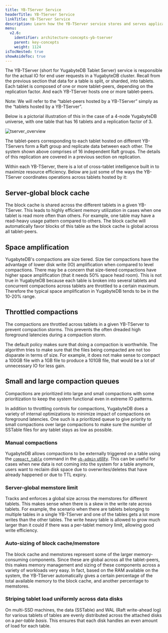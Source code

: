 ```yaml
---
title: YB-TServer Service
headerTitle: YB-TServer Service
linkTitle: YB-TServer Service
description: Learn how the YB-TServer service stores and serves application data using tablets (aka shards).
menu:
  v2.6:
    identifier: architecture-concepts-yb-tserver
    parent: key-concepts
    weight: 1124
isTocNested: true
showAsideToc: true
---
```


The YB-TServer (short for YugabyteDB Tablet Server) service is responsible for the actual IO for end user requests in a YugabyteDB cluster. Recall from the previous section that data for a table is split, or sharded, into tablets. Each tablet is composed of one or more tablet-peers, depending on the replication factor. And each YB-TServer hosts one or more tablet-peers.

Note: We will refer to the “tablet-peers hosted by a YB-TServer” simply as the “tablets hosted by a YB-TServer”.

Below is a pictorial illustration of this in the case of a 4-node YugabyteDB universe, with one table that has 16 tablets and a replication factor of 3.

![tserver_overview](/images/architecture/tserver_overview.png)

The tablet-peers corresponding to each tablet hosted on different YB-TServers form a Raft group and replicate data between each other. The system shown above comprises of 16 independent Raft groups. The details of this replication are covered in a previous section on replication.

Within each YB-TServer, there is a lot of cross-tablet intelligence built in to maximize resource efficiency. Below are just some of the ways the YB-TServer coordinates operations across tablets hosted by it:

## Server-global block cache

The block cache is shared across the different tablets in a given YB-TServer. This leads to highly efficient memory utilization in cases when one tablet is read more often than others. For example, one table may have a read-heavy usage pattern compared to others. The block cache will automatically favor blocks of this table as the block cache is global across all tablet-peers.

## Space amplification

YugabyteDB's compactions are size tiered. Size tier compactions have the advantage of lower disk write (IO) amplification when compared to level compactions. There may be a concern that size-tiered compactions have higher space amplification (that it needs 50% space head room). This is not true in YugabyteDB because each table is broken into several tablets and concurrent compactions across tablets are throttled to a certain maximum. Therefore the typical space amplification in YugabyteDB tends to be in the 10-20% range.

## Throttled compactions

The compactions are throttled across tablets in a given YB-TServer to prevent compaction storms. This prevents the often dreaded high foreground latencies during a compaction storm.

The default policy makes sure that doing a compaction is worthwhile. The algorithm tries to make sure that the files being compacted are not too disparate in terms of size. For example, it does not make sense to compact a 100GB file with a 1GB file to produce a 101GB file, that would be a lot of unnecessary IO for less gain.

## Small and large compaction queues

Compactions are prioritized into large and small compactions with some prioritization to keep the system functional even in extreme IO patterns.

In addition to throttling controls for compactions, YugabyteDB does a variety of internal optimizations to minimize impact of compactions on foreground latencies. One such is a prioritized queue to give priority to small compactions over large compactions to make sure the number of SSTable files for any tablet stays as low as possible.

### Manual compactions

YugabyteDB allows compactions to be externally triggered on a table using the [`compact_table`](../../../admin/yb-admin/#compact-table) command in the [`yb-admin` utility](../../../admin/yb-admin). This can be useful for cases when new data is not coming into the system for a table anymore, users want to reclaim disk space due to overwrites/deletes that have already happened or due to TTL expiry.

### Server-global memstore limit

Tracks and enforces a global size across the memstores for different tablets. This makes sense when there is a skew in the write rate across tablets. For example, the scenario when there are tablets belonging to multiple tables in a single YB-TServer and one of the tables gets a lot more writes than the other tables. The write heavy table is allowed to grow much larger than it could if there was a per-tablet memory limit, allowing good write efficiency.

### Auto-sizing of block cache/memstore

The block cache and memstores represent some of the larger memory-consuming components. Since these are global across all the tablet-peers, this makes memory management and sizing of these components across a variety of workloads very easy. In fact, based on the RAM available on the system, the YB-TServer automatically gives a certain percentage of the total available memory to the block cache, and another percentage to memstores.

### Striping tablet load uniformly across data disks

On multi-SSD machines, the data (SSTable) and WAL (Raft write-ahead log) for various tablets of tables are evenly distributed across the attached disks on a *per-table basis*. This ensures that each disk handles an even amount of load for each table.
